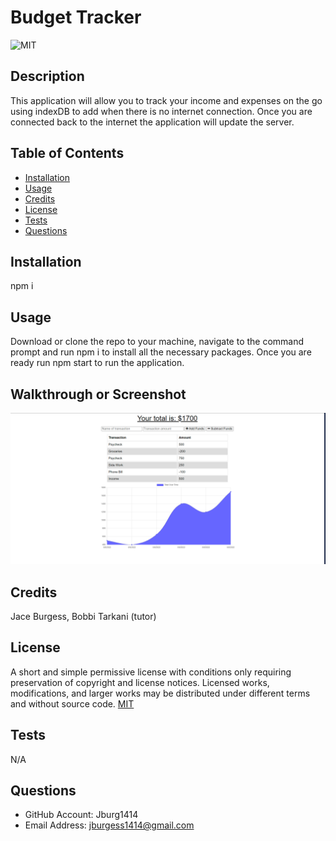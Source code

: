 # Budget Tracker
![MIT](https://img.shields.io/badge/license-MIT-brightgreen)

## Description
This application will allow you to track your income and expenses on the go using indexDB to add when there is no internet connection. Once you are connected back to the internet the application will update the server. 


## Table of Contents

- [Installation](#installation)
- [Usage](#usage)
- [Credits](#credits)
- [License](#license)
- [Tests](#tests)
- [Questions](#questions)

## Installation
npm i

## Usage
Download or clone the repo to your machine, navigate to the command prompt and run npm i to install all the necessary packages. Once you are ready run npm start to run the application.  

## Walkthrough or Screenshot
![Homescreen](asset/img/budget-tracker.png)

## Credits
Jace Burgess, Bobbi Tarkani (tutor)

## License
A short and simple permissive license with conditions only requiring preservation of copyright and license notices. Licensed works, modifications, and larger works may be distributed under different terms and without source code.
[MIT](https://opensource.org/licenses/MIT)

## Tests
N/A

## Questions
- GitHub Account: Jburg1414
- Email Address: jburgess1414@gmail.com
